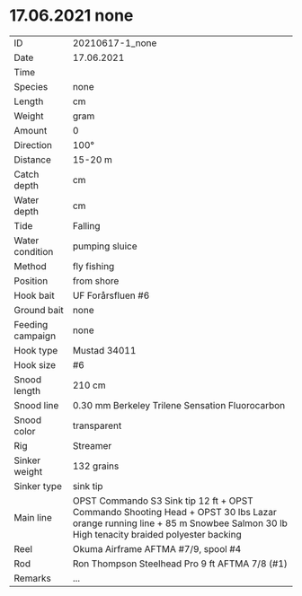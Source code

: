 # 17.06.2021 none

| | |
|---|---|
| ID | 20210617-1_none |
| Date | 17.06.2021 |
| Time | |
| Species | none |
| Length | cm |
| Weight | gram |
| Amount | 0 |
| Direction | 100° |
| Distance | 15-20 m |
| Catch depth | cm |
| Water depth | cm |
| Tide | Falling |
| Water condition | pumping sluice |
| Method | fly fishing |
| Position | from shore |
| Hook bait | UF Forårsfluen #6 |
| Ground bait | none |
| Feeding campaign | none |
| Hook type | Mustad 34011 |
| Hook size | #6 |
| Snood length | 210 cm |
| Snood line | 0.30 mm Berkeley Trilene Sensation Fluorocarbon |
| Snood color | transparent |
| Rig | Streamer |
| Sinker weight | 132 grains |
| Sinker type | sink tip |
| Main line | OPST Commando S3 Sink tip 12 ft + OPST Commando Shooting Head + OPST 30 lbs Lazar orange running line + 85 m Snowbee Salmon 30 lb High tenacity braided polyester backing |
| Reel | Okuma Airframe AFTMA #7/9, spool #4 |
| Rod | Ron Thompson Steelhead Pro 9 ft AFTMA 7/8 (#1)|
| Remarks | ... |
